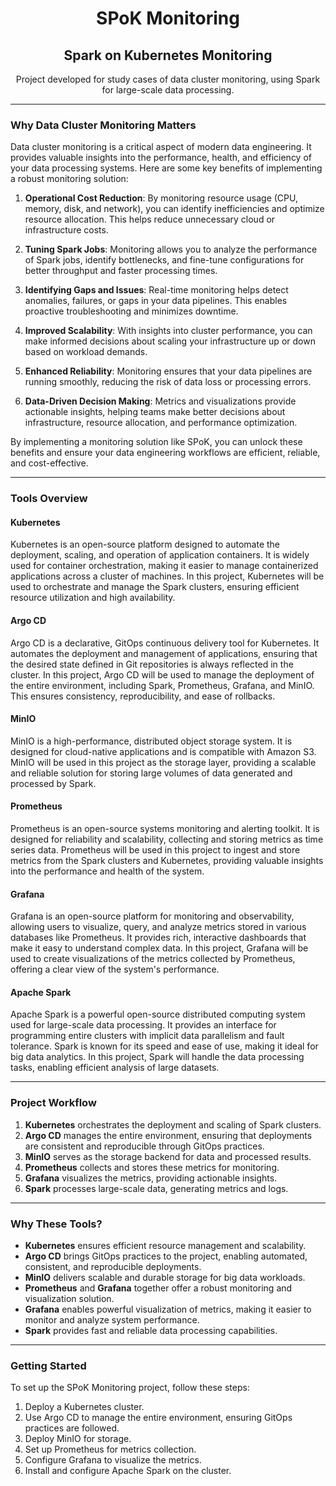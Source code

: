 <center> 
  <h1>SPoK Monitoring</h1> 
  <h2>Spark on Kubernetes Monitoring</h2>
</center>

<center>
  <p>Project developed for study cases of data cluster monitoring, using Spark for large-scale data processing.</p>
</center>

---

### **Why Data Cluster Monitoring Matters**
Data cluster monitoring is a critical aspect of modern data engineering. It provides valuable insights into the performance, health, and efficiency of your data processing systems. Here are some key benefits of implementing a robust monitoring solution:

1. **Operational Cost Reduction**: By monitoring resource usage (CPU, memory, disk, and network), you can identify inefficiencies and optimize resource allocation. This helps reduce unnecessary cloud or infrastructure costs.
   
2. **Tuning Spark Jobs**: Monitoring allows you to analyze the performance of Spark jobs, identify bottlenecks, and fine-tune configurations for better throughput and faster processing times.

3. **Identifying Gaps and Issues**: Real-time monitoring helps detect anomalies, failures, or gaps in your data pipelines. This enables proactive troubleshooting and minimizes downtime.

4. **Improved Scalability**: With insights into cluster performance, you can make informed decisions about scaling your infrastructure up or down based on workload demands.

5. **Enhanced Reliability**: Monitoring ensures that your data pipelines are running smoothly, reducing the risk of data loss or processing errors.

6. **Data-Driven Decision Making**: Metrics and visualizations provide actionable insights, helping teams make better decisions about infrastructure, resource allocation, and performance optimization.

By implementing a monitoring solution like SPoK, you can unlock these benefits and ensure your data engineering workflows are efficient, reliable, and cost-effective.

---

### **Tools Overview**

#### **Kubernetes**
Kubernetes is an open-source platform designed to automate the deployment, scaling, and operation of application containers. It is widely used for container orchestration, making it easier to manage containerized applications across a cluster of machines. In this project, Kubernetes will be used to orchestrate and manage the Spark clusters, ensuring efficient resource utilization and high availability.

#### **Argo CD**
Argo CD is a declarative, GitOps continuous delivery tool for Kubernetes. It automates the deployment and management of applications, ensuring that the desired state defined in Git repositories is always reflected in the cluster. In this project, Argo CD will be used to manage the deployment of the entire environment, including Spark, Prometheus, Grafana, and MinIO. This ensures consistency, reproducibility, and ease of rollbacks.

#### **MinIO**
MinIO is a high-performance, distributed object storage system. It is designed for cloud-native applications and is compatible with Amazon S3. MinIO will be used in this project as the storage layer, providing a scalable and reliable solution for storing large volumes of data generated and processed by Spark.

#### **Prometheus**
Prometheus is an open-source systems monitoring and alerting toolkit. It is designed for reliability and scalability, collecting and storing metrics as time series data. Prometheus will be used in this project to ingest and store metrics from the Spark clusters and Kubernetes, providing valuable insights into the performance and health of the system.

#### **Grafana**
Grafana is an open-source platform for monitoring and observability, allowing users to visualize, query, and analyze metrics stored in various databases like Prometheus. It provides rich, interactive dashboards that make it easy to understand complex data. In this project, Grafana will be used to create visualizations of the metrics collected by Prometheus, offering a clear view of the system's performance.

#### **Apache Spark**
Apache Spark is a powerful open-source distributed computing system used for large-scale data processing. It provides an interface for programming entire clusters with implicit data parallelism and fault tolerance. Spark is known for its speed and ease of use, making it ideal for big data analytics. In this project, Spark will handle the data processing tasks, enabling efficient analysis of large datasets.

---

### **Project Workflow**
1. **Kubernetes** orchestrates the deployment and scaling of Spark clusters.
2. **Argo CD** manages the entire environment, ensuring that deployments are consistent and reproducible through GitOps practices.
3. **MinIO** serves as the storage backend for data and processed results.
4. **Prometheus** collects and stores these metrics for monitoring.
5. **Grafana** visualizes the metrics, providing actionable insights.
6. **Spark** processes large-scale data, generating metrics and logs.

---

### **Why These Tools?**
- **Kubernetes** ensures efficient resource management and scalability.
- **Argo CD** brings GitOps practices to the project, enabling automated, consistent, and reproducible deployments.
- **MinIO** delivers scalable and durable storage for big data workloads.
- **Prometheus** and **Grafana** together offer a robust monitoring and visualization solution.
- **Grafana** enables powerful visualization of metrics, making it easier to monitor and analyze system performance.
- **Spark** provides fast and reliable data processing capabilities.

---

### **Getting Started**
To set up the SPoK Monitoring project, follow these steps:
1. Deploy a Kubernetes cluster.
2. Use Argo CD to manage the entire environment, ensuring GitOps practices are followed.
3. Deploy MinIO for storage.
4. Set up Prometheus for metrics collection.
5. Configure Grafana to visualize the metrics.
6. Install and configure Apache Spark on the cluster.



